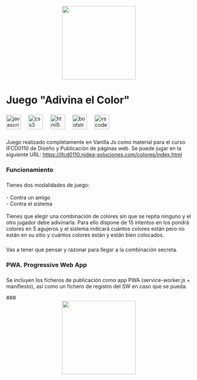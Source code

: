 <div align="center">
  <img height="200" src="https://ifcd0110.nidea-soluciones.com/colores/assets/img/icono.jpg"  />
</div>

###

<h1 align="left">Juego "Adivina el Color"</h1>

###

<div align="left">
  <img src="https://cdn.jsdelivr.net/gh/devicons/devicon/icons/javascript/javascript-original.svg" height="40" alt="javascript logo"  />
  <img width="12" />
  <img src="https://cdn.jsdelivr.net/gh/devicons/devicon/icons/css3/css3-original.svg" height="40" alt="css3 logo"  />
  <img width="12" />
  <img src="https://cdn.jsdelivr.net/gh/devicons/devicon/icons/html5/html5-original.svg" height="40" alt="html5 logo"  />
  <img width="12" />
  <img src="https://cdn.jsdelivr.net/gh/devicons/devicon/icons/bootstrap/bootstrap-original.svg" height="40" alt="bootstrap logo"  />
  <img width="12" />
  <img src="https://cdn.jsdelivr.net/gh/devicons/devicon/icons/vscode/vscode-original.svg" height="40" alt="vscode logo"  />
</div>

###

<p align="left">Juego realizado completamente en Vanilla Js como material para el curso IFCD0110 de Diseño y Publicación de páginas web. Se puede jugar en la siguiente URL: <a href="https://ifcd0110.nidea-soluciones.com/colores/index.html" target="_blank">https://ifcd0110.nidea-soluciones.com/colores/index.html</a></p>

###

<h3 align="left">Funcionamiento</h3>

###

<p align="left">Tienes dos modalidades de juego:<br><br>- Contra un amigo<br>- Contra el sistema<br><br>Tienes que elegir una combinación de colores sin que se repita ninguno y el otro jugador debe adivinarla. Para ello dispone de 15 intentos en los pondrá colores en 5 agujeros y el sistema indicará cuántos colores están pero no están en su sitio y cuántos colores están y están bien colocados.</p>

###

<p align="left">Vas a tener que pensar y razonar para llegar a la combinación secreta.</p>

###

<h3 align="left">PWA. Progressive Web App</h3>

###
<p align="left">Se incluyen los ficheros de publicación como app PWA (service-worker.js + manifiesto), así como un fichero de registro del SW en caso que se pueda.</p>
###
<div align="center">
  <img height="200" src="https://ifcd0110.nidea-soluciones.com/colores/assets/img/logo-manolo-blanco.png"  />
</div>

###
